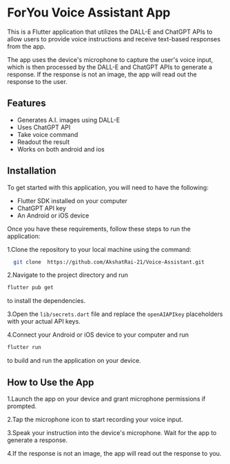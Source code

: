 
# ForYou Voice Assistant App

This is a Flutter application that utilizes the DALL-E and ChatGPT APIs to allow users to provide voice instructions and receive text-based responses from the app.

The app uses the device's microphone to capture the user's voice input, which is then processed by the DALL-E and ChatGPT APIs to generate a response. If the response is not an image, the app will read out the response to the user.





## Features

- Generates A.I. images using DALL-E
- Uses ChatGPT API 
- Take voice command
- Readout the result 
- Works on both android and ios






## Installation

To get started with this application, you will need to have the following:

- Flutter SDK installed on your computer
- ChatGPT API key
- An Android or iOS device

Once you have these requirements, follow these steps to run the application:

1.Clone the repository to  your local machine using the command:

```bash
  git clone  https://github.com/AkshatRai-21/Voice-Assistant.git
```
2.Navigate to the project directory and run
```bash
flutter pub get
```
 to install the dependencies.

3.Open the ```lib/secrets.dart``` file and replace the ```openAIAPIkey``` placeholders with your actual API keys.

4.Connect your Android or iOS device to your computer and run
```bash 
flutter run
```
 to build and run the     application on your device.

     


    
## How to Use the App
1.Launch the app on your device and grant microphone permissions if prompted.

2.Tap the microphone icon to start recording your voice input.

3.Speak your instruction into the device's microphone.
Wait for the app to generate a response.

4.If the response is not an image, the app will read out the response to you.
